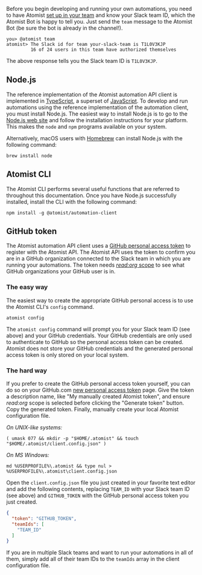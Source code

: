 Before you begin developing and running your own automations, you
need to have Atomist [set up in your team][setup] and know your Slack
team ID, which the Atomist Bot is happy to tell you.  Just send the
`team` message to the Atomist Bot (be sure the bot is already in the
channel!).

```
you> @atomist team
atomist> The Slack id for team your-slack-team is T1L0V3KJP
         16 of 24 users in this team have authorized themselves
```

The above response tells you the Slack team ID is `T1L0V3KJP`.

[setup]: ../setup/index.md (Atomist Setup)

## Node.js

The reference implementation of the Atomist automation API client is
implemented in [TypeScript][ts], a superset of [JavaScript][js].  To develop and
run automations using the reference implementation of the automation
client, you must install Node.js.  The easiest way to install
Node.js is to go to the [Node.js web site][node] and follow the
installation instructions for your platform.  This makes the
`node` and `npm` programs available on your system.

Alternatively, macOS users with [Homebrew][brew]
can install Node.js with the following command:

```
brew install node
```

[ts]: https://www.typescriptlang.org/ (TypeScript)
[js]: https://developer.mozilla.org/en-US/docs/Web/JavaScript (JavaScript)
[node]: https://nodejs.org/ (Node.js)
[brew]: https://brew.sh/ (Homebrew)

## Atomist CLI

The Atomist CLI performs several useful functions that are referred to
throughout this documentation.  Once you have Node.js successfully installed,
install the CLI with the following command:

```
npm install -g @atomist/automation-client
```

## GitHub token

The Atomist automation API client uses
a [GitHub personal access token][token] to register with the Atomist
API.  The Atomist API uses the token to confirm you are in a
GitHub organization connected to the Slack team in which you are
running your automations.  The token needs [_read:org_ scope][scope]
to see what GitHub organizations your GitHub user is in.

[scope]: https://developer.github.com/changes/2014-02-25-organization-oauth-scopes/ (GitHub Token Scopes)

### The easy way

The easiest way to create the appropriate GitHub personal access is to
use the Atomist CLI's `config` command.

```
atomist config
```

The `atomist config` command will prompt you for your Slack team ID
(see above) and your GitHub credentials.  Your GitHub credentials are
only used to authenticate to GitHub so the personal access token can
be created.  Atomist does not store your GitHub credentials and the
generated personal access token is only stored on your local system.

### The hard way

If you prefer to create the GitHub personal access token yourself, you
can do so on your GitHub.com [new personal access token][new-token]
page.  Give the token a description name, like "My manually created
Atomist token", and ensure _read:org_ scope is selected before
clicking the "Generate token" button.  Copy the generated token.
Finally, manually create your local Atomist configuration file.

_On UNIX-like systems:_

```
( umask 077 && mkdir -p "$HOME/.atomist" && touch "$HOME/.atomist/client.config.json" )
```

_On MS Windows:_

```
md %USERPROFILE%\.atomist && type nul > %USERPROFILE%\.atomist\client.config.json
```

Open the `client.config.json` file you just created in your favorite
text editor and add the following contents, replacing `TEAM_ID` with
your Slack team ID (see above) and `GITHUB_TOKEN` with the GitHub
personal access token you just created.

```json
{
  "token": "GITHUB_TOKEN",
  "teamIds": [
    "TEAM_ID"
  ]
}
```

If you are in multiple Slack teams and want to run your automations in
all of them, simply add all of their team IDs to the `teamIds` array
in the client configuration file.

[token]: https://github.com/settings/tokens (GitHub Personal Access Tokens)
[new-token]: https://github.com/settings/tokens/new (GitHub New Personal Access Token)
